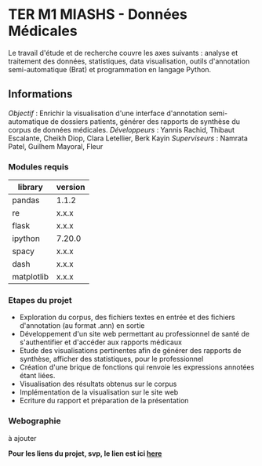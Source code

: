 # TER M1 MIASHS - Données Médicales

Le travail d'étude et de recherche couvre les axes suivants : analyse et traitement des données, statistiques, data visualisation, outils d'annotation semi-automatique (Brat) et programmation en langage Python.

## Informations

_Objectif_ : Enrichir la visualisation d'une interface d'annotation semi-automatique de dossiers patients, générer des rapports de synthèse du corpus de données médicales.
_Développeurs_ : Yannis Rachid, Thibaut Escalante, Cheikh Diop, Clara Letellier, Berk Kayin
_Superviseurs_ : Namrata Patel, Guilhem Mayoral, Fleur


### Modules requis

| library | version |
| ------ | ------ |
| pandas | 1.1.2 |
| re | x.x.x |
| flask | x.x.x |
| ipython | 7.20.0 |
| spacy | x.x.x |
| dash | x.x.x |
| matplotlib | x.x.x |

### Etapes du projet

- Exploration du corpus, des fichiers textes en entrée et des fichiers d'annotation (au format .ann) en sortie
- Développement d'un site web permettant au professionnel de santé de s'authentifier et d'accéder aux rapports médicaux
- Etude des visualisations pertinentes afin de générer des rapports de synthèse, afficher des statistiques, pour le professionnel
- Création d'une brique de fonctions qui renvoie les expressions annotées étant liées.
- Visualisation des résultats obtenus sur le corpus
- Implémentation de la visualisation sur le site web
- Ecriture du rapport et préparation de la présentation

### Webographie

à ajouter

**Pour les liens du projet, svp, le lien est ici [here]()**
